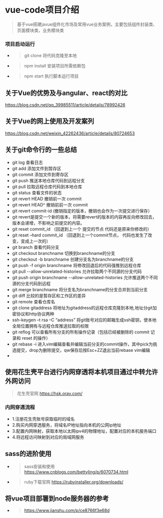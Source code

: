 # vue-code项目介绍

> 基于vue搭建javue组件化市场及常用vue业务案例，主要包括组件封装类、页面模块类，业务模块类
### 项目启动运行
- > git clone 将代码克隆至本地
- > npm install 安装项目所需依赖包
- > npm start 执行脚本运行项目
## 关于Vue的优势及与angular、react的对比
https://blog.csdn.net/qq_39985511/article/details/78992426

## 关于Vue的网上使用及开发案列
https://blog.csdn.net/weixin_42262436/article/details/80724653

## 关于git命令行的一些总结
- git log 查看日志
- git add 添加文件到暂存区
- git commit 添加文件到寄存区
- git push 推送本地仓库代码到远程分支
- git pull 拉取远程仓库代码到本地仓库
- git status 查看文件的状态
- git revert HEAD 撤销前一次 commit 
- git revert HEAD^ 撤销前前一次 commit
- git revert commit-id (撤销指定的版本，撤销也会作为一次提交进行保存） 
- git revert是提交一个新的版本，将需要revert的版本的内容再反向修改回去，版本会递增，不影响之前提交的内容。
- git reset commit_id （回退到上一个 提交的节点 代码还是原来你修改的） 
- git reset –hard commit_id （回退到上一个commit节点， 代码也发生了改变，变成上一次的）
- git branch 查看代码分支
- git checkout branchname 切换到branchname的分支
- git checkout  -b branchname 创建分支名为branchname的分支
- git push -f origin branchname 将修改回退后的代码强推到远程仓库
- git pull --allow-unrelated-histories 允许拉取两个不同源的分支代码
- git push origin branchname --allow-unrelated-histories 允许推送两个不同源的分支代码到远程
- git merge branchname 将分支名为branchname的分支合并到当前分支
- git diff 比较的是暂存区和工作区的差异
- git remote 查看仓库名
- git clone gitaddress 将地址为gitaddress的远程仓库克隆到本地,地址分git加密协议和http协议两种
- ssh-keygen –t rsa –C “address” 将git账号对应的邮箱生成ssh密钥，使本地全局位置拥有与远程仓库推送拉取的权限
- git reflog 可以查看所有分支的所有操作记录（包括已经被删除的 commit 记录和 reset 的操作）
- git rebase -i 进入vim编辑查看并编辑当前分支的commit操作，其中pick为挑选提交，drop为删除提交，qw保存后按Esc+ZZ退出当前rebase vim编辑
- 

## 使用花生壳平台进行内网穿透将本机项目通过中转允许外网访问
> 花生壳官网 https://hsk.oray.com/
### 内网穿透流程
- 1.注册花生壳账号获取临时的域名
- 2.购买内网穿透服务，将域名IP地址指向本机的公网ip地址
- 3.配置内网映射，获取本地以太网ipv4的物理地址，配置对应的本机服务端口
- 4.将远程访问映射到对应的局域网服务

## sass的进阶使用
- > sass安装和使用 https://www.cnblogs.com/bettyling/p/6070734.html
- > ruby下载官网 https://rubyinstaller.org/downloads/

## 将vue项目部署到node服务器的参考
- > https://www.jianshu.com/p/ce8766f3e68d
